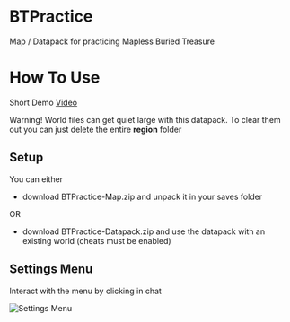 # BTPractice
Map / Datapack for practicing Mapless Buried Treasure


# How To Use
Short Demo [Video](https://youtu.be/kI5G3Cwn0M4)

Warning! World files can get quiet large with this datapack. To clear them out you can just delete the entire **region** folder

## Setup
You can either 
- download BTPractice-Map.zip and unpack it in your saves folder 

OR 
- download BTPractice-Datapack.zip and use the datapack with an existing world (cheats must be enabled)

## Settings Menu
Interact with the menu by clicking in chat

![Settings Menu](https://github.com/Mescht/BTPractice/assets/36821728/2ebdb893-2c6c-49f7-af20-959c7756a02c)
